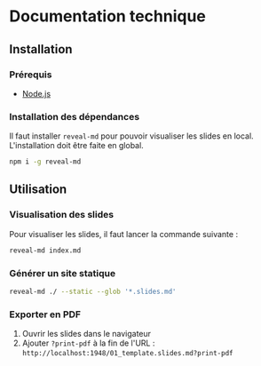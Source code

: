# Documentation technique

## Installation

### Prérequis

- [Node.js](https://nodejs.org/en/)

### Installation des dépendances

Il faut installer `reveal-md` pour pouvoir visualiser les slides en local.
L'installation doit être faite en global.

```bash
npm i -g reveal-md
```

## Utilisation

### Visualisation des slides

Pour visualiser les slides, il faut lancer la commande suivante :

```bash
reveal-md index.md
```

### Générer un site statique

```bash
reveal-md ./ --static --glob '*.slides.md'
```

### Exporter en PDF

1. Ouvrir les slides dans le navigateur
2. Ajouter `?print-pdf` à la fin de l'URL : `http://localhost:1948/01_template.slides.md?print-pdf`